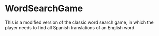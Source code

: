 # WordSearchGame
This is a modified version of the classic word search game, in which the player needs to find all Spanish translations of an English word.
